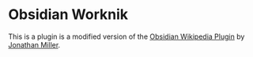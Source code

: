# Obsidian Worknik

This is a plugin is a modified version of the [Obsidian Wikipedia Plugin](https://github.com/jmilldotdev/obsidian-wikipedia) by [Jonathan Miller](https://github.com/jmilldotdev).